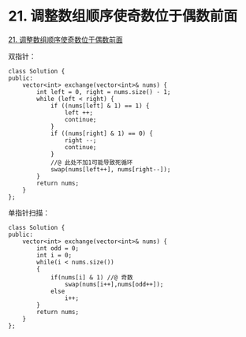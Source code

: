 # 21. 调整数组顺序使奇数位于偶数前面

[21. 调整数组顺序使奇数位于偶数前面](https://leetcode-cn.com/problems/diao-zheng-shu-zu-shun-xu-shi-qi-shu-wei-yu-ou-shu-qian-mian-lcof/)

双指针：

```
class Solution {
public:
    vector<int> exchange(vector<int>& nums) {
        int left = 0, right = nums.size() - 1;
        while (left < right) {
            if ((nums[left] & 1) == 1) {
                left ++;
                continue;
            }
            if ((nums[right] & 1) == 0) {
                right --;
                continue;
            }
			//@ 此处不加1可能导致死循环
            swap(nums[left++], nums[right--]);
        }
        return nums;
    }
};
```

单指针扫描：

```
class Solution {
public:
    vector<int> exchange(vector<int>& nums) {
        int odd = 0;
        int i = 0;
        while(i < nums.size())
		{
            if(nums[i] & 1) //@ 奇数
                swap(nums[i++],nums[odd++]);
            else
                i++;
        }
        return nums;
    }
};
```

